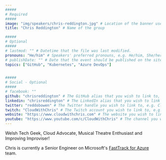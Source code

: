 ```yaml
---
#####
# Required
#####
image: "img/speakers/chris-reddington.jpg" # Location of the banner used for the group page, and in the group list
title: "Chris Reddington" # Name of the group

#####
# Optional
#####
# lastmod: "" # Datetime that the file was last modified.
pronouns: "He/him" # Speakers' preferred pronouns, e.g. He/him, She/her, They/them
# publishDate: "" # Date that the event should be published on the site (Any builds that you run after this date will display the site). Useful if you want to time this with some kind of social media push/press release.
topics: ["GitHub", "Kubernetes", "Azure DevOps"]


#####
# Social - Optional
#####
# facebook: ""
github: "chrisreddington" # The GitHub alias that you wish to link to, e.g. chrisreddington
linkedin: "chrisreddington" # The LinkedIn alias that you wish to link to, e.g. chrisreddington
twitter: "reddobowen" # The Twitter handle you wish to link to, e.g. CloudWithChris
twitch: "CloudWithChris" # The Twitch account you wish to link to, e.g. CloudWithChris
website: "https://www.cloudwithchris.com" # The website you wish to link to, e.g. www.cloudwithchris.com
youtube: "https://www.youtube.com/c/CloudWithChris" # The channel you wish to link to, e.g. https://www.youtube.com/c/CloudWithChris
---
```

Welsh Tech Geek, Cloud Advocate, Musical Theatre Enthusiast and Improving Improviser!

Chris is currently a Senior Engineer on Microsoft's [FastTrack for Azure](https://azure.microsoft.com/en-gb/programs/azure-fasttrack/) team.